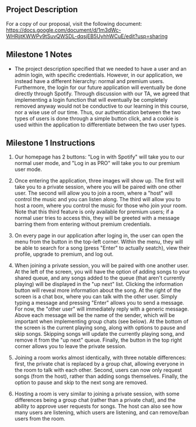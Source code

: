 ## Project Description

For a copy of our proposal, visit the following document: https://docs.google.com/document/d/1m3dWc-WHRjjtKWWPv9tSuvQWSDL-dqsjEB5UyhhWCuE/edit?usp=sharing

## Milestone 1 Notes

* The project description specified that we needed to have a user and an admin login, with specific credentials. However, in our application, we instead have a different hierarchy: normal and premium users. Furthermore, the login for our future application will eventually be done directly through Spotify. Through discussion with our TA, we agreed that implementing a login function that will eventually be completely removed anyway would not be conductive to our learning in this course, nor a wise use of our time. Thus, our authentication between the two types of users is done through a simple button click, and a cookie is used within the application to differentiate between the two user types. 

## Milestone 1 Instructions

1. Our homepage has 2 buttons: "Log in with Spotify" will take you to our normal user mode, and "Log in as PRO" will take you to our premium user mode. 

2. Once entering the application, three images will show up. The first will take you to a private session, where you will be paired with one other user. The second will allow you to join a room, where a "host" will control the music and you can listen along. The third will allow you to host a room, where you control the music for those who join your room. Note that this third feature is only available for premium users; if a normal user tries to access this, they will be greeted with a message barring them from entering without premium credentials. 

3. On every page in our application after loging in, the user can open the menu from the button in the top-left corner. Within the menu, they will be able to search for a song (press "Enter" to actually seatch), view their profile, upgrade to premium, and log out. 

4. When joining a private session, you will be paired with one another user. At the left of the screen, you will have the option of adding songs to your shared queue, and any songs added to the queue (that aren't currently playing) will be displayed in the "up next" list. Clicking the information button will reveal more information about the song. At the right of the screen is a chat box, where you can talk with the other user. Simply typing a message and pressing "Enter" allows you to send a message. For now, the "other user" will immediately reply with a generic message. Above each message will be the name of the sender, which will be important when implementing group chats (see below). At the bottom of the screen is the current playing song, along with options to pause and skip songs. Skipping songs will update the currently playing song, and remove it from the "up next" queue. Finally, the button in the top right corner allows you to leave the private session. 

5. Joining a room works almost identically, with three notable differences: first, the private chat is replaced by a group chat, allowing everyone in the room to talk with each other. Second, users can now only request songs (from the host), rather than adding songs themselves. Finally, the option to pause and skip to the next song are removed. 

6. Hosting a room is very similar to joining a private session, with some differences being a group chat (rather than a private chat), and the ability to approve user requests for songs. The host can also see how many users are listening, which users are listening, and can remove/ban users from the room. 
